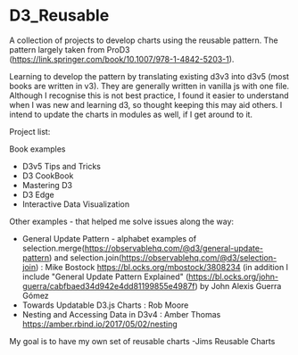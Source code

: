 # D3_Reusable
A collection of projects to develop charts using the reusable pattern. The pattern largely taken from ProD3 (https://link.springer.com/book/10.1007/978-1-4842-5203-1).

Learning to develop the pattern by translating existing d3v3 into d3v5 (most books are written in v3). 
They are generally written in vanilla js with one file. Although I recognise this is not best practice, I found it easier to understand when I was new and learning d3, so thought keeping this may aid others. I intend to update the charts in modules as well, if I get around to it.

Project list:

Book examples

- D3v5 Tips and Tricks
- D3 CookBook
- Mastering D3
- D3 Edge
- Interactive Data Visualization

Other examples - that helped me solve issues along the way:

- General Update Pattern - alphabet examples of selection.merge(https://observablehq.com/@d3/general-update-pattern) and selection.join(https://observablehq.com/@d3/selection-join) : Mike Bostock https://bl.ocks.org/mbostock/3808234
(in addition I include "General Update Pattern Explained" (https://bl.ocks.org/john-guerra/cabfbaed34d942e4dd81199855e4987f) by John Alexis Guerra Gómez
- Towards Updatable D3.js Charts : Rob Moore
- Nesting and Accessing Data in D3v4 : Amber Thomas https://amber.rbind.io/2017/05/02/nesting

My goal is to have my own set of reusable charts
-Jims Reusable Charts
